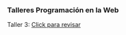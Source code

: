 <base target="_blank">

### Talleres Programación en la Web
Taller 3: <a href="https://taller3web.netlify.app/" target="_blank">Click para revisar</a>
